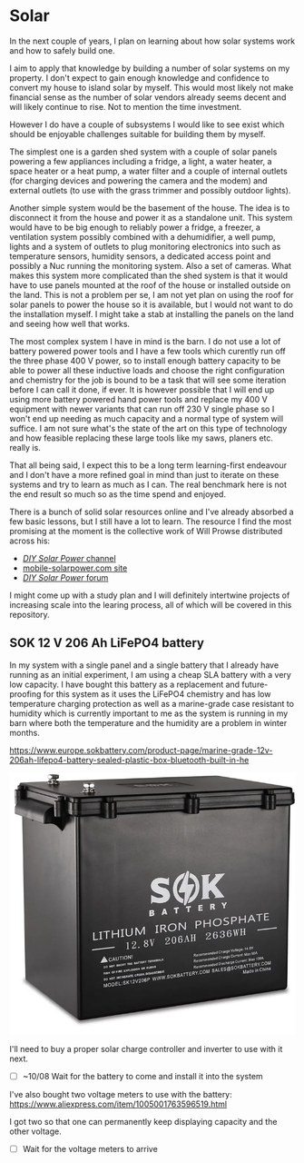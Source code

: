 # Solar

In the next couple of years, I plan on learning about how solar systems work and
how to safely build one.

I aim to apply that knowledge by building a number of solar systems on my
property.
I don't expect to gain enough knowledge and confidence to convert my house to
island solar by myself.
This would most likely not make financial sense as the number of solar vendors
already seems decent and will likely continue to rise.
Not to mention the time investment.

However I do have a couple of subsystems I would like to see exist which should
be enjoyable challenges suitable for building them by myself.

The simplest one is a garden shed system with a couple of solar panels powering
a few appliances including a fridge, a light, a water heater, a space heater or
a heat pump, a water filter and a couple of internal outlets (for charging
devices and powering the camera and the modem) and external outlets (to use with
the grass trimmer and possibly outdoor lights).

Another simple system would be the basement of the house.
The idea is to disconnect it from the house and power it as a standalone unit.
This system would have to be big enough to reliably power a fridge, a freezer,
a ventilation system possibly combined with a dehumidifier, a well pump, lights
and a system of outlets to plug monitoring electronics into such as temperature
sensors, humidity sensors, a dedicated access point and possibly a Nuc running
the monitoring system. Also a set of cameras.
What makes this system more complicated than the shed system is that it would
have to use panels mounted at the roof of the house or installed outside on the
land.
This is not a problem per se, I am not yet plan on using the roof for solar
panels to power the house so it is available, but I would not want to do the
installation myself.
I might take a stab at installing the panels on the land and seeing how well
that works.

The most complex system I have in mind is the barn. I do not use a lot of
battery powered power tools and I have a few tools which curently run off the
three phase 400 V power, so to install enough battery capacity to be able to
power all these inductive loads and choose the right configuration and chemistry
for the job is bound to be a task that will see some iteration before I can call
it done, if ever.
It is however possible that I will end up using more battery powered hand power
tools and replace my 400 V equipment with newer variants that can run off 230 V
single phase so I won't end up needing as much capacity and a normal type of
system will suffice.
I am not sure what's the state of the art on this type of technology and how
feasible replacing these large tools like my saws, planers etc. really is.

That all being said, I expect this to be a long term learning-first endeavour
and I don't have a more refined goal in mind than just to iterate on these
systems and try to learn as much as I can.
The real benchmark here is not the end result so much so as the time spend and
enjoyed.

There is a bunch of solid solar resources online and I've already absorbed a
few basic lessons, but I still have a lot to learn.
The resource I find the most promising at the moment is the collective work of
Will Prowse distributed across his:

- [*DIY Solar Power* channel](https://www.youtube.com/c/WillProwse)
- [mobile-solarpower.com site](https://www.mobile-solarpower.com)
- [*DIY Solar Power* forum](https://diysolarforum.com)

I might come up with a study plan and I will definitely intertwine projects of
increasing scale into the learing process, all of which will be covered in this
repository.

## SOK 12 V 206 Ah LiFePO4 battery

In my system with a single panel and a single battery that I already have
running as an initial experiment, I am using a cheap SLA battery with a very low
capacity.
I have bought this battery as a replacement and future-proofing for this system
as it uses the LiFePO4 chemistry and has low temperature charging protection as
well as a marine-grade case resistant to humidity which is currently important
to me as the system is running in my barn where both the temperature and the
humidity are a problem in winter months.

https://www.europe.sokbattery.com/product-page/marine-grade-12v-206ah-lifepo4-battery-sealed-plastic-box-bluetooth-built-in-he

![](sok-battery.png)

I'll need to buy a proper solar charge controller and inverter to use with it
next.

- [ ] ~10/08 Wait for the battery to come and install it into the system

I've also bought two voltage meters to use with the battery:
https://www.aliexpress.com/item/1005001763596519.html

I got two so that one can permanently keep displaying capacity and the other
voltage.

- [ ] Wait for the voltage meters to arrive

